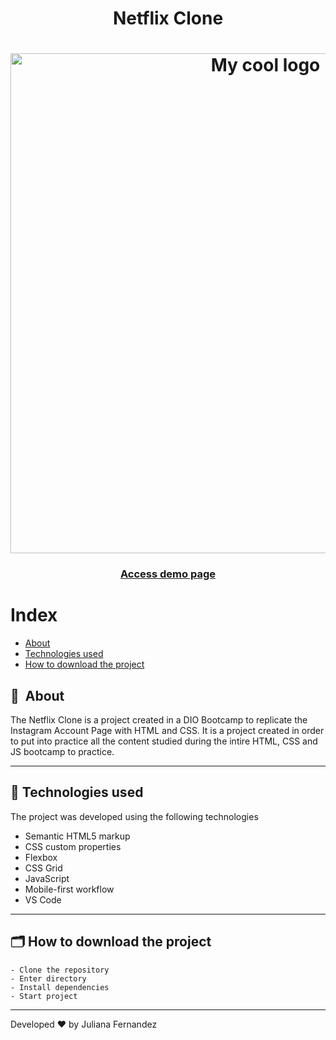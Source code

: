 <h1 align="center">
    Netflix Clone
</h1>

<h1 align="center">
<img width="800" src="assets/images/presentation.PNG" alt="My cool logo"/>
  </h1>

<h3 align="center">
    <a href="https://starbucks-pag.netlify.app/">Access demo page</a>
<h3 >

# Index

- [About](#-about)
- [Technologies used](#-technologies-used)
- [How to download the project](#-how-to-download-the-project)

## 🔖&nbsp; About

The Netflix Clone is a project created in a DIO Bootcamp to replicate the Instagram Account Page with HTML and CSS. It is a project created in order to put into practice all the content studied during the intire HTML, CSS and JS bootcamp to practice.


---

## 🚀 Technologies used

The project was developed using the following technologies

- Semantic HTML5 markup
- CSS custom properties
- Flexbox
- CSS Grid
- JavaScript
- Mobile-first workflow
- VS Code

---

## 🗂 How to download the project

    - Clone the repository
    - Enter directory
    - Install dependencies
    - Start project
   
---

Developed ❤ by Juliana Fernandez

